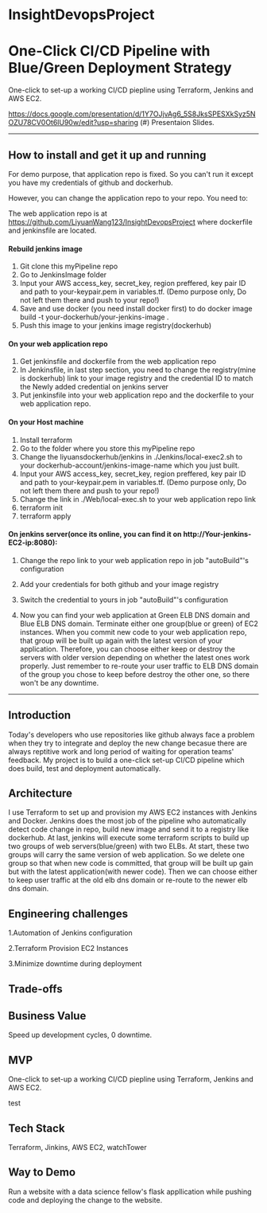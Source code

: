 # InsightDevopsProject

# One-Click CI/CD Pipeline with Blue/Green Deployment Strategy

One-click to set-up a working CI/CD piepline using Terraform, Jenkins and AWS EC2.

https://docs.google.com/presentation/d/1Y7OJjvAg6_5S8JksSPESXkSyz5NOZU78CV0Ot6lU90w/edit?usp=sharing (#) Presentaion Slides.

<hr/>

## How to install and get it up and running
For demo purpose, that application repo is fixed. So you can't run it except you have my credentials of github and dockerhub.

However, you can change the application repo to your repo. You need to: 

The web application repo is at https://github.com/LiyuanWang123/InsightDevopsProject where dockerfile and jenkinsfile are 
located.

#### Rebuild jenkins image
1. Git clone this myPipeline repo
2. Go to JenkinsImage folder 
3. Input your AWS access_key, secret_key, region preffered, key pair ID and path to your-keypair.pem in variables.tf. (Demo purpose only, Do not left them there and push to your repo!)
4. Save and use docker (you need install docker first) to do docker image build -t your-dockerhub/your-jenkins-image .
5. Push this image to your jenkins image registry(dockerhub)

#### On your web application repo

1. Get jenkinsfile and dockerfile from the web application repo
2. In Jenkinsfile, in last step section, you need to change the registry(mine is dockerhub) link to your image registry and the credential ID to match the Newly added credential on jenkins server
3. Put jenkinsfile into your web application repo and the dockerfile to your web application repo. 

#### On your Host machine

1. Install terraform
2. Go to the folder where you store this myPipeline repo
3. Change the liyuansdockerhub/jenkins in ./Jenkins/local-exec2.sh to your dockerhub-account/jenkins-image-name which you just built.
4. Input your AWS access_key, secret_key, region preffered, key pair ID and path to your-keypair.pem in variables.tf. (Demo purpose only, Do not left them there and push to your repo!)
5. Change the link in ./Web/local-exec.sh to your web application repo link
6. terraform init
7. terraform apply

#### On jenkins server(once its online, you can find it on http://Your-jenkins-EC2-ip:8080): 
1. Change the repo link to your web application repo in job "autoBuild"'s configuration 
2. Add your credentials for both github and your image registry
3. Switch the credential to yours in job "autoBuild"'s configuration 

4. Now you can find your web application at Green ELB DNS domain and Blue ELB DNS domain. Terminate either one group(blue or green) of EC2 instances. When you commit new code to your web application repo, that group will be built up again with the latest version of your application. Therefore, you can choose either keep or destroy the servers with older version depending on whether the latest ones work properly. Just remember to re-route your user traffic to ELB DNS domain of the group you chose to keep before destroy the other one, so there won't be any downtime.  







<hr/>

## Introduction

Today's developers who use repositories like github always face a problem when they try to integrate and deploy the new change becasue there are always reptitive work and long period of waiting for operation teams' feedback. My project is to build a one-click set-up CI/CD pipeline which does build, test and deployment automatically. 

## Architecture

I use Terraform to set up and provision my AWS EC2 instances with Jenkins and Docker. Jenkins does the most job of the pipeline who automatically detect code change in repo, build new image and send it to a registry like dockerhub. At last, jenkins will execute some terraform scripts to build up two groups of web servers(blue/green) with two ELBs. At start, these two groups will carry the same version of web application. So we delete one group so that when new code is committed, that group will be built up gain but with the latest application(with newer code). Then we can choose either to keep user traffic at the old elb dns domain or re-route to the newer elb dns domain. 

## Engineering challenges

1.Automation of Jenkins configuration

2.Terraform Provision EC2 Instances

3.Minimize downtime during deployment

## Trade-offs


## Business Value 

Speed up development cycles, 0 downtime.

## MVP

One-click to set-up a working CI/CD piepline using Terraform, Jenkins and AWS EC2.

test

## Tech Stack

Terraform, Jinkins, AWS EC2, watchTower

## Way to Demo

Run a website with a data science fellow's flask appllication while pushing code and deploying the change to the website.
